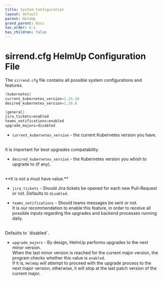 ```yaml
---
title: System Configuration
layout: default
parent: HelmUp
grand_parent: Docs
nav_order: 6.1
has_children: false
---
```

# sirrend.cfg HelmUp Configuration File

The `sirrend.cfg` file contains all possible system configurations and features.

```java
[kubernetes]
current_kubernetes_version=1.24.10
desired_kubernetes_version=1.26.0

[general]
jira_tickets=enabled
teams_notifications=enabled
upgrade_majors=disabled
```

* `current_kubernetes_version` - the current Kubernetes version you have.
</br>
It is important for best upgrades compatability.

* `desired_kubernetes_version` - the Kubernetes version you whish to upgrade to (if any).
</br>
**It is not a must have value.**

* `jira_tickets` - Should Jira tickets be opened for each new Pull-Request or not. Defaults to `disabled`.

* `teams_notifications` - Should teams messages be sent or not.</br>
It is our recommendation to enable this feature, in order to receive all possible inputs regarding the upgrades and backend processes running daily.
</br>
Defaults to `disabled`.

* `upgrade_majors` - By design, HelmUp performs upgrades to the next minor version.  
When the last minor version is reached for the current major version, the program checks whether this value is `enabled`.  
If it is, `HelmUp` will attempt to proceed with the upgrade process to the next major version; otherwise, it will stop at the last patch version of the current major.

